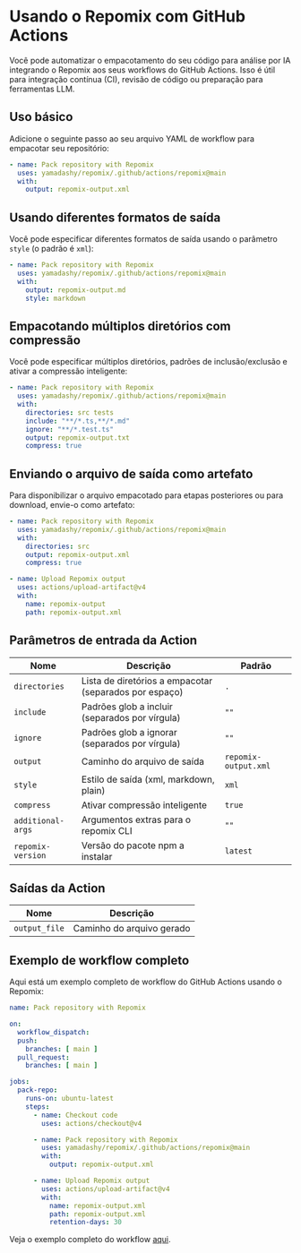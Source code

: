 # Usando o Repomix com GitHub Actions

Você pode automatizar o empacotamento do seu código para análise por IA integrando o Repomix aos seus workflows do GitHub Actions. Isso é útil para integração contínua (CI), revisão de código ou preparação para ferramentas LLM.

## Uso básico

Adicione o seguinte passo ao seu arquivo YAML de workflow para empacotar seu repositório:

```yaml
- name: Pack repository with Repomix
  uses: yamadashy/repomix/.github/actions/repomix@main
  with:
    output: repomix-output.xml
```

## Usando diferentes formatos de saída

Você pode especificar diferentes formatos de saída usando o parâmetro `style` (o padrão é `xml`):

```yaml
- name: Pack repository with Repomix
  uses: yamadashy/repomix/.github/actions/repomix@main
  with:
    output: repomix-output.md
    style: markdown
```

## Empacotando múltiplos diretórios com compressão

Você pode especificar múltiplos diretórios, padrões de inclusão/exclusão e ativar a compressão inteligente:

```yaml
- name: Pack repository with Repomix
  uses: yamadashy/repomix/.github/actions/repomix@main
  with:
    directories: src tests
    include: "**/*.ts,**/*.md"
    ignore: "**/*.test.ts"
    output: repomix-output.txt
    compress: true
```

## Enviando o arquivo de saída como artefato

Para disponibilizar o arquivo empacotado para etapas posteriores ou para download, envie-o como artefato:

```yaml
- name: Pack repository with Repomix
  uses: yamadashy/repomix/.github/actions/repomix@main
  with:
    directories: src
    output: repomix-output.xml
    compress: true

- name: Upload Repomix output
  uses: actions/upload-artifact@v4
  with:
    name: repomix-output
    path: repomix-output.xml
```

## Parâmetros de entrada da Action

| Nome               | Descrição                                   | Padrão            |
|--------------------|---------------------------------------------|-------------------|
| `directories`      | Lista de diretórios a empacotar (separados por espaço) | `.`         |
| `include`          | Padrões glob a incluir (separados por vírgula) | `""`         |
| `ignore`           | Padrões glob a ignorar (separados por vírgula) | `""`         |
| `output`           | Caminho do arquivo de saída                  | `repomix-output.xml`     |
| `style`            | Estilo de saída (xml, markdown, plain)       | `xml`             |
| `compress`         | Ativar compressão inteligente                | `true`            |
| `additional-args`  | Argumentos extras para o repomix CLI         | `""`         |
| `repomix-version`  | Versão do pacote npm a instalar              | `latest`          |

## Saídas da Action

| Nome          | Descrição                        |
|---------------|----------------------------------|
| `output_file` | Caminho do arquivo gerado         |

## Exemplo de workflow completo

Aqui está um exemplo completo de workflow do GitHub Actions usando o Repomix:

```yaml
name: Pack repository with Repomix

on:
  workflow_dispatch:
  push:
    branches: [ main ]
  pull_request:
    branches: [ main ]

jobs:
  pack-repo:
    runs-on: ubuntu-latest
    steps:
      - name: Checkout code
        uses: actions/checkout@v4

      - name: Pack repository with Repomix
        uses: yamadashy/repomix/.github/actions/repomix@main
        with:
          output: repomix-output.xml

      - name: Upload Repomix output
        uses: actions/upload-artifact@v4
        with:
          name: repomix-output.xml
          path: repomix-output.xml
          retention-days: 30
```

Veja o exemplo completo do workflow [aqui](https://github.com/yamadashy/repomix/blob/main/.github/workflows/pack-repository.yml).
